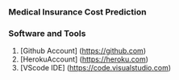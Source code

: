 ### Medical Insurance Cost Prediction

### Software and Tools

1. [Github Account] (https://github.com)
2. [HerokuAccount] (https://heroku.com)
3. [VScode IDE] (https://code.visualstudio.com) 
